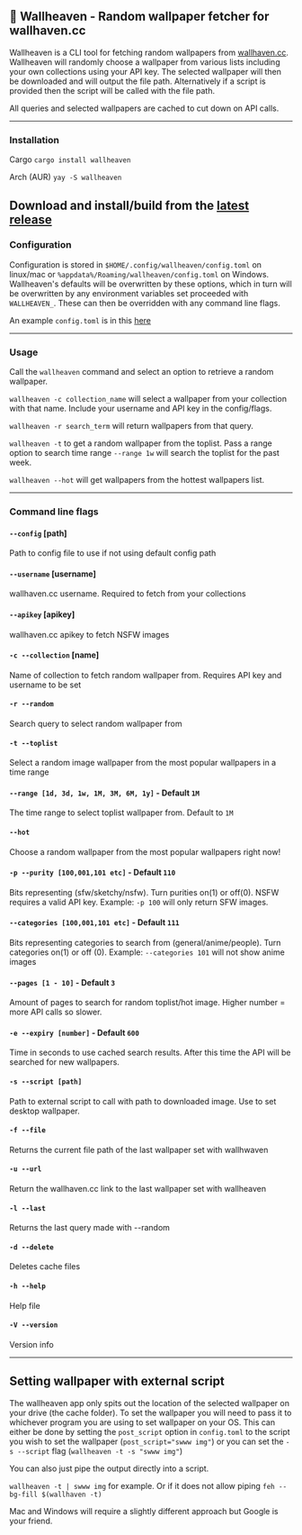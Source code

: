 ## 🌆 Wallheaven - Random wallpaper fetcher for wallhaven.cc

Wallheaven is a CLI tool for fetching random wallpapers from [wallhaven.cc](https://wallhaven.cc/). Wallheaven will randomly choose a wallpaper from various lists including your own collections using your API key. The selected wallpaper will then be downloaded and will output the file path. Alternatively if a script is provided then the script will be called with the file path.

All queries and selected wallpapers are cached to cut down on API calls. 

--- 

### Installation

Cargo
`cargo install wallheaven`

Arch (AUR) 
`yay -S wallheaven`


Download and install/build from the [latest release](https://github.com/davenicholson-xyz/wallheaven/releases)
---

### Configuration 

Configuration is stored in `$HOME/.config/wallheaven/config.toml` on linux/mac or `%appdata%/Roaming/wallheaven/config.toml` on Windows. Wallheaven's defaults will be overwritten by these options, which in turn will be overwritten by any environment variables set proceeded with `WALLHEAVEN_`. These can then be overridden with any command line flags.

An example `config.toml` is in this [here](https://github.com/davenicholson-xyz/wallheaven/blob/main/examples/config.toml)

---

### Usage

Call the `wallheaven` command and select an option to retrieve a random wallpaper.

`wallheaven -c collection_name` will select a wallpaper from your collection with that name. Include your username and API key in the config/flags.

`wallheaven -r search_term` will return wallpapers from that query. 

`wallheaven -t` to get a random wallpaper from the toplist. Pass a range option to search time range `--range 1w` will search the toplist for the past week.

`wallheaven --hot` will get wallpapers from the hottest wallpapers list.

---

### Command line flags

#### `--config` [path]
Path to config file to use if not using default config path

#### `--username` [username]
wallhaven.cc username. Required to fetch from your collections

#### `--apikey` [apikey]
wallhaven.cc apikey to fetch NSFW images

#### `-c --collection` [name]
Name of collection to fetch random wallpaper from. Requires API key and username to be set

#### `-r --random`
Search query to select random wallpaper from

#### `-t --toplist`
Select a random image wallpaper from the most popular wallpapers in a time range

#### `--range [1d, 3d, 1w, 1M, 3M, 6M, 1y]` - Default `1M`
The time range to select toplist wallpaper from. Default to `1M`

#### `--hot`
Choose a random wallpaper from the most popular wallpapers right now!

#### `-p --purity [100,001,101 etc]` - Default `110`
Bits representing (sfw/sketchy/nsfw). Turn purities on(1) or off(0). NSFW requires a valid API key. Example: `-p 100` will only return SFW images. 

#### `--categories [100,001,101 etc]` - Default `111`
Bits representing categories to search from (general/anime/people). Turn categories on(1) or off (0). Example: `--categories 101` will not show anime images

#### `--pages [1 - 10]` - Default `3`
Amount of pages to search for random toplist/hot image. Higher number = more API calls so slower. 

#### `-e --expiry [number]` - Default `600`
Time in seconds to use cached search results. After this time the API will be searched for new wallpapers.

#### `-s --script [path]`
Path to external script to call with path to downloaded image. Use to set desktop wallpaper.

#### `-f --file`
Returns the current file path of the last wallpaper set with wallhwaven

#### `-u --url`
Return the wallhaven.cc link to the last wallpaper set with wallheaven

#### `-l --last`
Returns the last query made with --random

#### `-d --delete`
Deletes cache files

#### `-h --help`
Help file

#### `-V --version`
Version info

---

## Setting wallpaper with external script

The wallheaven app only spits out the location of the selected wallpaper on your drive (the cache folder). To set the wallpaper you will need to pass it to whichever program you are using to set wallpaper on your OS. This can either be done by setting the `post_script` option in `config.toml` to the script you wish to set the wallpaper (`post_script="swww img"`) or you can set the `-s --script` flag (`wallheaven -t -s "swww img"`)

You can also just pipe the output directly into a script.

`wallheaven -t | swww img` for example. Or if it does not allow piping `feh --bg-fill $(wallhaven -t)`

Mac and Windows will require a slightly different approach but Google is your friend.
